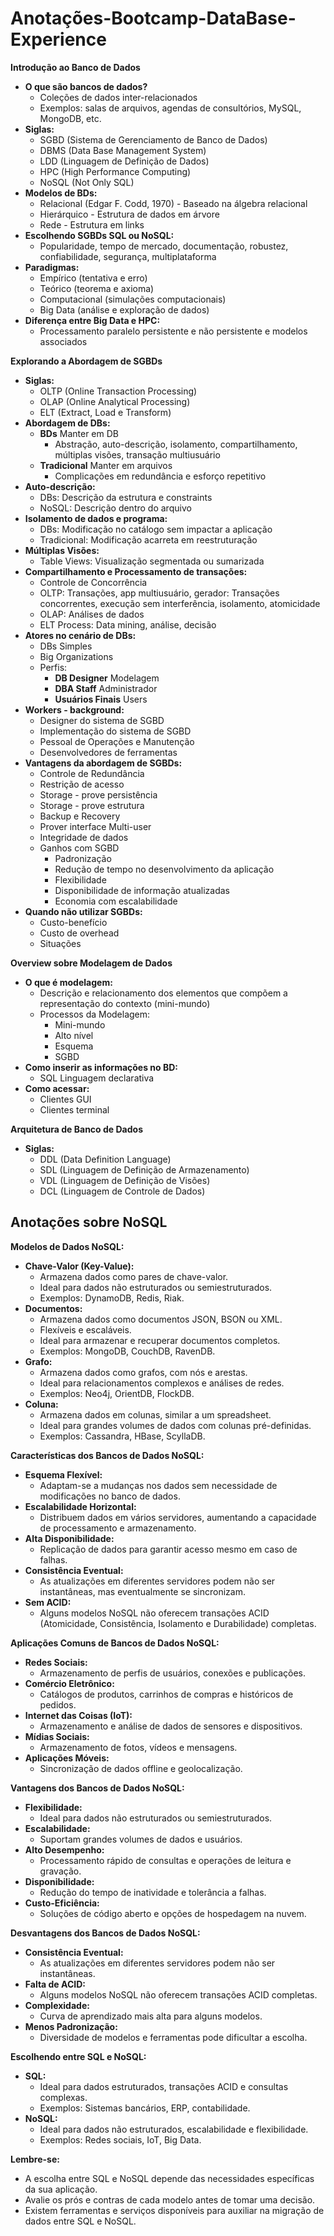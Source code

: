 # Anotações-Bootcamp-DataBase-Experience


**Introdução ao Banco de Dados**

* **O que são bancos de dados?**
    * Coleções de dados inter-relacionados
    * Exemplos: salas de arquivos, agendas de consultórios, MySQL, MongoDB, etc.
* **Siglas:**
    * SGBD (Sistema de Gerenciamento de Banco de Dados)
    * DBMS (Data Base Management System)
    * LDD (Linguagem de Definição de Dados)
    * HPC (High Performance Computing)
    * NoSQL (Not Only SQL)
* **Modelos de BDs:**
    * Relacional (Edgar F. Codd, 1970) - Baseado na álgebra relacional
    * Hierárquico - Estrutura de dados em árvore
    * Rede - Estrutura em links
* **Escolhendo SGBDs SQL ou NoSQL:**
    * Popularidade, tempo de mercado, documentação, robustez, confiabilidade, segurança, multiplataforma
* **Paradigmas:**
    * Empírico (tentativa e erro)
    * Teórico (teorema e axioma)
    * Computacional (simulações computacionais)
    * Big Data (análise e exploração de dados)
* **Diferença entre Big Data e HPC:**
    * Processamento paralelo persistente e não persistente e modelos associados

**Explorando a Abordagem de SGBDs**

* **Siglas:**
    * OLTP (Online Transaction Processing)
    * OLAP (Online Analytical Processing)
    * ELT (Extract, Load e Transform)
* **Abordagem de DBs:**
    * **BDs** Manter em DB
        * Abstração, auto-descrição, isolamento, compartilhamento, múltiplas visões, transação multiusuário
    * **Tradicional** Manter em arquivos
        * Complicações em redundância e esforço repetitivo
* **Auto-descrição:**
    * DBs: Descrição da estrutura e constraints
    * NoSQL: Descrição dentro do arquivo
* **Isolamento de dados e programa:**
    * DBs: Modificação no catálogo sem impactar a aplicação
    * Tradicional: Modificação acarreta em reestruturação
* **Múltiplas Visões:**
    * Table Views: Visualização segmentada ou sumarizada
* **Compartilhamento e Processamento de transações:**
    * Controle de Concorrência
    * OLTP: Transações, app multiusuário, gerador: Transações concorrentes, execução sem interferência, isolamento, atomicidade
    * OLAP: Análises de dados
    * ELT Process: Data mining, análise, decisão
* **Atores no cenário de DBs:**
    * DBs Simples
    * Big Organizations
    * Perfis:
        * **DB Designer** Modelagem
        * **DBA Staff** Administrador
        * **Usuários Finais** Users
* **Workers - background:**
    * Designer do sistema de SGBD
    * Implementação do sistema de SGBD
    * Pessoal de Operações e Manutenção
    * Desenvolvedores de ferramentas
* **Vantagens da abordagem de SGBDs:**
    * Controle de Redundância
    * Restrição de acesso
    * Storage - prove persistência
    * Storage - prove estrutura
    * Backup e Recovery
    * Prover interface Multi-user
    * Integridade de dados
    * Ganhos com SGBD
        * Padronização
        * Redução de tempo no desenvolvimento da aplicação
        * Flexibilidade
        * Disponibilidade de informação atualizadas
        * Economia com escalabilidade
* **Quando não utilizar SGBDs:**
    * Custo-benefício
    * Custo de overhead
    * Situações

**Overview sobre Modelagem de Dados**

* **O que é modelagem:**
    * Descrição e relacionamento dos elementos que compõem a representação do contexto (mini-mundo)
    * Processos da Modelagem:
        * Mini-mundo
        * Alto nível
        * Esquema
        * SGBD
* **Como inserir as informações no BD:**
    * SQL Linguagem declarativa
* **Como acessar:**
    * Clientes GUI
    * Clientes terminal

**Arquitetura de Banco de Dados**

* **Siglas:**
    * DDL (Data Definition Language)
    * SDL (Linguagem de Definição de Armazenamento)
    * VDL (Linguagem de Definição de Visões)
    * DCL (Linguagem de Controle de Dados)



## Anotações sobre NoSQL

**Modelos de Dados NoSQL:**

* **Chave-Valor (Key-Value):**
    * Armazena dados como pares de chave-valor.
    * Ideal para dados não estruturados ou semiestruturados.
    * Exemplos: DynamoDB, Redis, Riak.
* **Documentos:**
    * Armazena dados como documentos JSON, BSON ou XML.
    * Flexíveis e escaláveis.
    * Ideal para armazenar e recuperar documentos completos.
    * Exemplos: MongoDB, CouchDB, RavenDB.
* **Grafo:**
    * Armazena dados como grafos, com nós e arestas.
    * Ideal para relacionamentos complexos e análises de redes.
    * Exemplos: Neo4j, OrientDB, FlockDB.
* **Coluna:**
    * Armazena dados em colunas, similar a um spreadsheet.
    * Ideal para grandes volumes de dados com colunas pré-definidas.
    * Exemplos: Cassandra, HBase, ScyllaDB.

**Características dos Bancos de Dados NoSQL:**

* **Esquema Flexível:**
    * Adaptam-se a mudanças nos dados sem necessidade de modificações no banco de dados.
* **Escalabilidade Horizontal:**
    * Distribuem dados em vários servidores, aumentando a capacidade de processamento e armazenamento.
* **Alta Disponibilidade:**
    * Replicação de dados para garantir acesso mesmo em caso de falhas.
* **Consistência Eventual:**
    * As atualizações em diferentes servidores podem não ser instantâneas, mas eventualmente se sincronizam.
* **Sem ACID:**
    * Alguns modelos NoSQL não oferecem transações ACID (Atomicidade, Consistência, Isolamento e Durabilidade) completas.

**Aplicações Comuns de Bancos de Dados NoSQL:**

* **Redes Sociais:**
    * Armazenamento de perfis de usuários, conexões e publicações.
* **Comércio Eletrônico:**
    * Catálogos de produtos, carrinhos de compras e históricos de pedidos.
* **Internet das Coisas (IoT):**
    * Armazenamento e análise de dados de sensores e dispositivos.
* **Mídias Sociais:**
    * Armazenamento de fotos, vídeos e mensagens.
* **Aplicações Móveis:**
    * Sincronização de dados offline e geolocalização.

**Vantagens dos Bancos de Dados NoSQL:**

* **Flexibilidade:**
    * Ideal para dados não estruturados ou semiestruturados.
* **Escalabilidade:**
    * Suportam grandes volumes de dados e usuários.
* **Alto Desempenho:**
    * Processamento rápido de consultas e operações de leitura e gravação.
* **Disponibilidade:**
    * Redução do tempo de inatividade e tolerância a falhas.
* **Custo-Eficiência:**
    * Soluções de código aberto e opções de hospedagem na nuvem.

**Desvantagens dos Bancos de Dados NoSQL:**

* **Consistência Eventual:**
    * As atualizações em diferentes servidores podem não ser instantâneas.
* **Falta de ACID:**
    * Alguns modelos NoSQL não oferecem transações ACID completas.
* **Complexidade:**
    * Curva de aprendizado mais alta para alguns modelos.
* **Menos Padronização:**
    * Diversidade de modelos e ferramentas pode dificultar a escolha.

**Escolhendo entre SQL e NoSQL:**

* **SQL:**
    * Ideal para dados estruturados, transações ACID e consultas complexas.
    * Exemplos: Sistemas bancários, ERP, contabilidade.
* **NoSQL:**
    * Ideal para dados não estruturados, escalabilidade e flexibilidade.
    * Exemplos: Redes sociais, IoT, Big Data.

**Lembre-se:**

* A escolha entre SQL e NoSQL depende das necessidades específicas da sua aplicação.
* Avalie os prós e contras de cada modelo antes de tomar uma decisão.
* Existem ferramentas e serviços disponíveis para auxiliar na migração de dados entre SQL e NoSQL.

    
